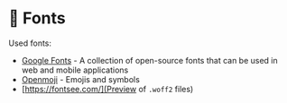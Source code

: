 # 🔡 Fonts

Used fonts:

-   [Google Fonts](https://fonts.google.com/) - A collection of open-source fonts that can be used in web and mobile applications
-   [Openmoji](https://github.com/hfg-gmuend/openmoji/blob/master/font/) - Emojis and symbols
-   [https://fontsee.com/](Preview of `.woff2` files)
